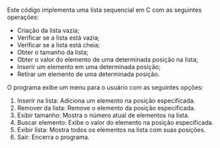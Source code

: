 Este código implementa uma lista sequencial em C com as seguintes operações: 
- Criação da lista vazia; 
- Verificar se a lista está vazia; 
- Verificar se a lista está cheia; 
- Obter o tamanho da lista; 
- Obter o valor do elemento de uma determinada posição na lista; 
- Inserir um elemento em uma determinada posição; 
- Retirar um elemento de uma determinada posição. 

O programa exibe um menu para o usuário com as seguintes opções:

1. Inserir na lista: Adiciona um elemento na posição especificada.
2. Remover da lista: Remove o elemento da posição especificada.
3. Exibir tamanho: Mostra o número atual de elementos na lista.
4. Buscar elemento: Exibe o valor do elemento na posição especificada.
5. Exibir lista: Mostra todos os elementos na lista com suas posições.
6. Sair: Encerra o programa.
